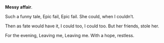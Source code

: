 **Messy affair**.

Such a funny tale,
Epic fail,
Epic fail.
She could, when I couldn’t.

Then as fate would have it,
I could too,
I could too.
But her friends, stole her.

For the evening,
Leaving me,
Leaving me.
With a hope, restless.


